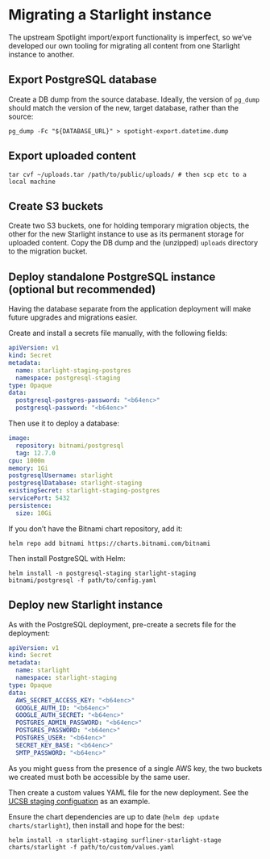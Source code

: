 # Migrating a Starlight instance

The upstream Spotlight import/export functionality is imperfect, so we’ve
developed our own tooling for migrating all content from one Starlight instance
to another.

## Export PostgreSQL database

Create a DB dump from the source database.  Ideally, the version of `pg_dump`
should match the version of the new, target database, rather than the source:

```
pg_dump -Fc "${DATABASE_URL}" > spotight-export.datetime.dump
```

## Export uploaded content

```shell
tar cvf ~/uploads.tar /path/to/public/uploads/ # then scp etc to a local machine
```

## Create S3 buckets

Create two S3 buckets, one for holding temporary migration objects, the other
for the new Starlight instance to use as its permanent storage for uploaded
content.  Copy the DB dump and the (unzipped) `uploads` directory to the
migration bucket.

## Deploy standalone PostgreSQL instance (optional but recommended)

Having the database separate from the application deployment will make future
upgrades and migrations easier.

Create and install a secrets file manually, with the following fields:
```yaml
apiVersion: v1
kind: Secret
metadata:
  name: starlight-staging-postgres
  namespace: postgresql-staging
type: Opaque
data:
  postgresql-postgres-password: "<b64enc>"
  postgresql-password: "<b64enc>"
```

Then use it to deploy a database:
```yaml
image:
  repository: bitnami/postgresql
  tag: 12.7.0
cpu: 1000m
memory: 1Gi
postgresqlUsername: starlight
postgresqlDatabase: starlight-staging
existingSecret: starlight-staging-postgres
servicePort: 5432
persistence:
  size: 10Gi
```

If you don’t have the Bitnami chart repository, add it:
```
helm repo add bitnami https://charts.bitnami.com/bitnami
```

Then install PostgreSQL with Helm:
```
helm install -n postgresql-staging starlight-staging bitnami/postgresql -f path/to/config.yaml
```

## Deploy new Starlight instance

As with the PostgreSQL deployment, pre-create a secrets file for the deployment:
```yaml
apiVersion: v1
kind: Secret
metadata:
  name: starlight
  namespace: starlight-staging
type: Opaque
data:
  AWS_SECRET_ACCESS_KEY: "<b64enc>"
  GOOGLE_AUTH_ID: "<b64enc>"
  GOOGLE_AUTH_SECRET: "<b64enc>"
  POSTGRES_ADMIN_PASSWORD: "<b64enc>"
  POSTGRES_PASSWORD: "<b64enc>"
  POSTGRES_USER: "<b64enc>"
  SECRET_KEY_BASE: "<b64enc>"
  SMTP_PASSWORD: "<b64enc>"
```

As you might guess from the presence of a single AWS key, the two buckets we
created must both be accessible by the same user.

Then create a custom values YAML file for the new deployment.  See the [UCSB
staging
configuation](https://gitlab.com/surfliner/surfliner/-/blob/trunk/charts/snippets/starlight/staging/ucsb.yaml)
as an example.

Ensure the chart dependencies are up to date (`helm dep update
charts/starlight`), then install and hope for the best:
```
helm install -n starlight-staging surfliner-starlight-stage charts/starlight -f path/to/custom/values.yaml
```
